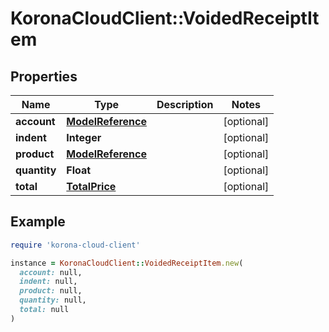 # KoronaCloudClient::VoidedReceiptItem

## Properties

| Name | Type | Description | Notes |
| ---- | ---- | ----------- | ----- |
| **account** | [**ModelReference**](ModelReference.md) |  | [optional] |
| **indent** | **Integer** |  | [optional] |
| **product** | [**ModelReference**](ModelReference.md) |  | [optional] |
| **quantity** | **Float** |  | [optional] |
| **total** | [**TotalPrice**](TotalPrice.md) |  | [optional] |

## Example

```ruby
require 'korona-cloud-client'

instance = KoronaCloudClient::VoidedReceiptItem.new(
  account: null,
  indent: null,
  product: null,
  quantity: null,
  total: null
)
```

